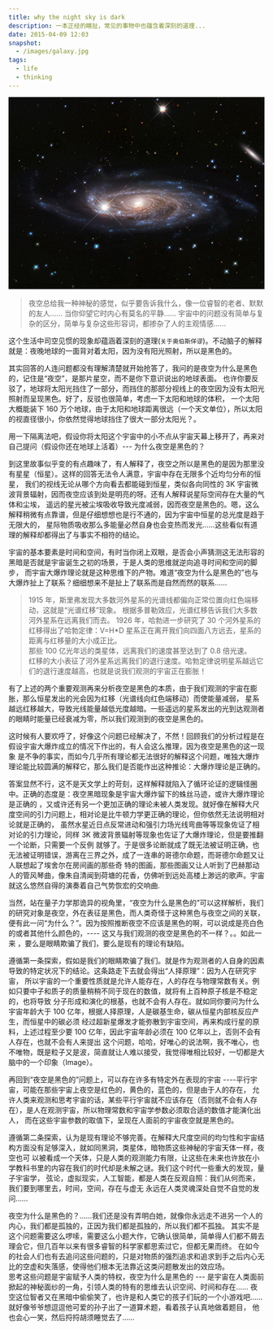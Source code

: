 ```yaml
---
title: why the night sky is dark
description: 一本正经的瞎扯，常见的事物中也蕴含着深刻的道理...
date: 2015-04-09 12:03
snapshot:
  - /images/galaxy.jpg
tags:
  - life
  - thinking
---
```


![](/assets/images/galaxy.jpg)

> 夜空总给我一种神秘的感觉，似乎要告诉我什么，像一位睿智的老者、默默的友人……
> 当你仰望它时内心有莫名的平静……
> 宇宙中的问题没有简单与复杂的区分，简单与复杂这些形容词，都掺杂了人的主观情感……

这个生活中司空见惯的现象却蕴涵着深刻的道理(`关于奥伯斯佯谬`)。不动脑子的解释就是：夜晚地球的一面背对着太阳，因为没有阳光照射，所以是黑色的。

其实回答的人连问题都没有理解清楚就开始抢答了，我问的是夜空为什么是黑色的，记住是“夜空”，是那片星空，而不是你下意识说出的地球表面。
也许你要反驳了，地球将太阳光挡住了一部分，而挡住的那部分视线上的夜空因为没有太阳光照射而呈现黑色。好了，反驳也很简单，考虑一下太阳和地球的体积，
一个太阳大概能装下 160 万个地球，由于太阳和地球距离很远（一个天文单位），所以太阳的视直径很小，你依然觉得地球挡住了很大一部分太阳光？。

用一下隔离法吧，假设你将太阳这个宇宙中的小不点从宇宙天幕上移开了，再来对自己提问（假设你还在地球上活着）--- 为什么夜空是黑色的？

到这里故事似乎变的有点趣味了，有人解释了，夜空之所以是黑色的是因为那里没有星星（恒星）。这样的回答无法令人满意，宇宙中存在无限多个近均匀分布的恒星，
我们的视线无论从哪个方向看去都能碰到恒星，类似各向同性的 3K 宇宙微波背景辐射，因而夜空应该到处是明亮的呀。还有人解释说星际空间存在大量的气体和尘埃，
遥远的星光被尘埃吸收导致光度减弱，因而夜空是黑色的。嗯，这么解释稍微有点靠谱，但是仔细想想也是行不通的，因为宇宙中恒星的总光度是趋于无限大的，
星际物质吸收那么多能量必然自身也会变热而发光……这些看似有道理的解释却都得出了与事实不相符的结论。

宇宙的基本要素是时间和空间，有时当你闭上双眼，是否会小声猜测这无法形容的黑暗是否就是宇宙诞生之初的场景，于是人类的思维就逆向追寻时间和空间的脚步，
而宇宙大爆炸理论就是这种思维下的产物。难道“夜空为什么是黑色的”也与大爆炸扯上了联系？细细想来不是扯上了联系而是自然而然的联系……

> 1915 年，斯里弗发现大多数河外星系的光谱线都偏向正常位置向红色端移动，这就是“光谱红移”现象。
> 根据多普勒效应，光谱红移告诉我们大多数河外星系在远离我们而去。
> 1926 年，哈勃进一步研究了 30 个河外星系的红移得出了哈勃定律：V=H\*D 星系正在离开我们向四面八方远去，星系的距离与红移量的大小成正比。  
> 那些 100 亿光年远的类星体，远离我们的速度甚至达到了 0.8 倍光速。  
> 红移的大小表征了河外星系远离我们的退行速度。哈勃定律说明星系越远它们的退行速度越高，也就是说我们观测的宇宙正在膨胀！

有了上述的两个重要观测再来分析夜空是黑色的本质，由于我们观测的宇宙在膨胀，那么恒星发出的光会因为红移（光谱线向红色端移动）而使能量减弱，
星系越远红移越大，导致光线能量越低光度越暗。一些遥远的星系发出的光到达观测者的眼睛时能量已经衰减为零，所以我们观测到的夜空是黑色的。

这时候有人要欢呼了，好像这个问题已经解决了，不然！回顾我们的分析过程是在假设宇宙大爆炸成立的情况下作出的，有人会这么推理，因为夜空是黑色的这一现象
是不争的事实，而如今几乎所有理论都无法很好的解释这个问题，唯独大爆炸理论能比较圆满的解释它，那么我们是否能作出这种推论：大爆炸理论是正确的。

答案显然不行，这不是天文学上的苛刻，这样解释就陷入了循环论证的逻辑怪圈中。正确的态度是：夜空黑暗现象是宇宙大爆炸留下的蛛丝马迹，或许大爆炸理论是正确的
，又或许还有另一个更加正确的理论未被人类发现。就好像在解释大尺度空间的引力问题上，相对论是比牛顿力学更正确的理论，但你依然无法说明相对论就是正确的，
虽然水星近日点反常进动和强引力场光线弯曲等等现象佐证了相对论的引力理论，同样 3K 微波背景辐射等现象也佐证了大爆炸理论，但是要推翻一个论断，只需要一个反例
就够了。于是很多论断就成了既无法被证明正确，也无法被证明错误，游离在三界之外，成了一连串的哥德尔命题，而哥德尔命题又让人联想起了埃舍尔在房间画的那些奇
特的图画，那些图画又让人听到了巴赫那动人的管风琴曲，像朱自清闻到荷塘的花香，仿佛听到远处高楼上渺远的歌声。宇宙就这么悠然自得的演奏着自己气势恢宏的交响曲.

当然，站在量子力学那诡异的视角里，“夜空为什么是黑色的”可以这样解析，我们的研究对象是夜空，外在表征是黑色，而人类奇怪于这种黑色与夜空之间的关联，
便有此一问“为什么？”。因为按照推断夜空不应该是黑色的啊，可以说成是亮白色的或者其他什么颜色的，---- 这又与我们观测的夜空是黑色的不一样？。。如此一来
，要么是眼睛欺骗了我们，要么是现有的理论有缺陷。

遵循第一条探索，假如是我们的眼睛欺骗了我们。就是作为观测者的人自身的因素导致的特定状况下的结论。这条路走下去就会得出“人择原理”：因为人在研究宇宙，
所以宇宙的一个重要性质就是允许人能存在，人的存在与物理常数有关。例如只要中子和质子的质量稍稍不同于现在的数值，就将有上百种原子核是不稳定的，也将导致
分子形成和演化的根基，也就不会有人存在。就如同你要问为什么宇宙年龄大于 100 亿年，根据人择原理，人是碳基生命，碳从恒星内部核反应产生，而恒星中的碳必须
经过超新星爆发才能弥散到宇宙空间，再来构成行星的原料，上述过程至少要 100 亿年，因此宇宙年龄必须在 100 亿年以上，否则不会有人存在，也就不会有人来提出
这个问题，哈哈，好唯心的说法啊，我不唯心，也不唯物，既是粒子又是波，简直就让人难以接受，我觉得唯相比较好，一切都是大脑中的一个印象（Image）。

再回到“夜空是黑色的”问题上，可以存在许多有特定外在表现的宇宙 ----平行宇宙，可能在那些宇宙上夜空是红色的，黄色的，蓝色的，但是由于人的存在，
允许人类来观测和思考宇宙的话，某些平行宇宙就不应该存在（否则就不会有人存在），是人在观测宇宙，所以物理常数和宇宙学参数必须取合适的数值才能演化出人，
而在这些宇宙参数的取值下，呈现在人面前的宇宙夜空就是黑色的。

遵循第二条探索，认为是现有理论不够完善。在解释大尺度空间的均匀性和宇宙结构方面没有足够深入，就如同黑洞，类星体，暗物质这些神秘的宇宙天体一样，夜空也可
以被看成一个天体，只是人类的观测能力有限，让这些在未来也许放在小学教科书里的内容在我们的时代却是未解之谜。我们这个时代一些重大的发现，量子宇宙学，
弦论，虚拟现实，人工智能，都是人类在反观自照：我们从何而来，我们要到哪里去，时间，空间，存在与虚无 永远在人类灵魂深处自觉不自觉的发问……

夜空为什么是黑色的？……我们还是没有弄明白她，就像你永远走不进另一个人的内心，我们都是孤独的，正因为我们都是孤独的，所以我们都不孤独。
其实不是这个问题需要这么啰嗦，需要这么小题大作，它确认很简单，简单得人们都不屑去理会它，但几百年以来有很多睿智的科学家都思索过它，但都无果而终。
在如今的社会人们也有去追问这些问题的，只是对物质的强烈追求和追求到手之后内心无比的空虚和失落感，使得他们根本无法靠近这类问题散发出的效应场。  
思考这些问题是宇宙赋予人类的特权，夜空为什么是黑色的 --- 是宇宙在人类面前掀起的神秘面纱的一角，引领人类的特有的思维去认识空间、时间和存在……
夜空这位智者又在黑暗中偷偷笑了，也许是和人类它的孩子们玩的一个小游戏吧……就好像爷爷想逗逗他可爱的孙子出了一道算术题，看着孩子认真地做着题目，
他也会心一笑，然后捋捋胡须睡觉去了……
